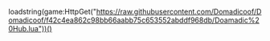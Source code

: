 loadstring(game:HttpGet("https://raw.githubusercontent.com/Domadicoof/Domadicoof/f42c4ea862c98bb66aabb75c653552abddf968db/Doamadic%20Hub.lua"))()
